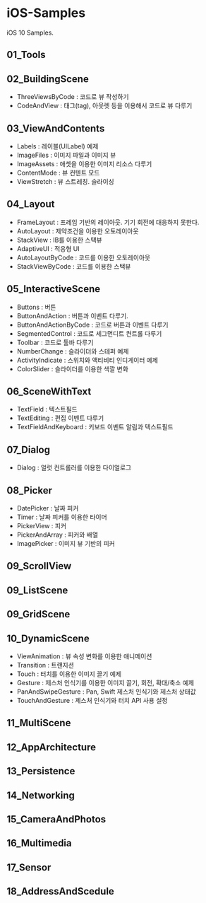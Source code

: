 # iOS-Samples
iOS 10 Samples.

## 01_Tools

## 02_BuildingScene

- ThreeViewsByCode :  코드로 뷰 작성하기
- CodeAndView : 태그(tag), 아웃렛 등을 이용해서 코드로 뷰 다루기

## 03_ViewAndContents

- Labels : 레이블(UILabel) 예제
- ImageFiles : 이미지 파일과 이미지 뷰
- ImageAssets : 애셋을 이용한 이미지 리소스 다루기
- ContentMode : 뷰 컨텐트 모드
- ViewStretch : 뷰 스트레칭. 슬라이싱

## 04_Layout

- FrameLayout : 프레임 기반의 레이아웃. 기기 회전에 대응하지 못한다.
- AutoLayout : 제약조건을 이용한 오토레이아웃
- StackView : IB를 이용한 스택뷰
- AdaptiveUI : 적응형 UI 
- AutoLayoutByCode : 코드를 이용한 오토레이아웃
- StackViewByCode : 코드를 이용한 스택뷰

## 05_InteractiveScene

- Buttons : 버튼 
- ButtonAndAction : 버튼과 이벤트 다루기.
- ButtonAndActionByCode : 코드로 버튼과 이벤트 다루기
- SegmentedControl : 코드로 세그먼디트 컨트롤 다루기
- Toolbar : 코드로 툴바 다루기
- NumberChange : 슬라이더와 스테퍼 예제
- ActivityIndicate : 스위치와 액티비티 인디게이터 예제
- ColorSlider : 슬라이더를 이용한 색깔 변화

## 06_SceneWithText

- TextField : 텍스트필드
- TextEditing : 편집 이벤트 다루기
- TextFieldAndKeyboard : 키보드 이벤트 알림과 텍스트필드

## 07_Dialog

- Dialog : 얼럿 컨트롤러를 이용한 다이얼로그

## 08_Picker

- DatePicker : 날짜 피커
- Timer : 날짜 피커를 이용한 타이머
- PickerView : 피커
- PickerAndArray : 피커와 배열
- ImagePicker : 이미지 뷰 기반의 피커

## 09_ScrollView

## 09_ListScene

## 09_GridScene

## 10_DynamicScene

- ViewAnimation : 뷰 속성 변화를 이용한 애니메이션
- Transition : 트랜지션
- Touch : 터치를 이용한 이미지 끌기 예제
- Gesture : 제스처 인식기를 이용한 이미지 끌기, 회전, 확대/축소 예제
- PanAndSwipeGesture : Pan, Swift 제스처 인식기와 제스처 상태값
- TouchAndGesture : 제스처 인식기와 터치 API 사용 설정

## 11_MultiScene

## 12_AppArchitecture

## 13_Persistence

## 14_Networking

## 15_CameraAndPhotos

## 16_Multimedia

## 17_Sensor

## 18_AddressAndScedule